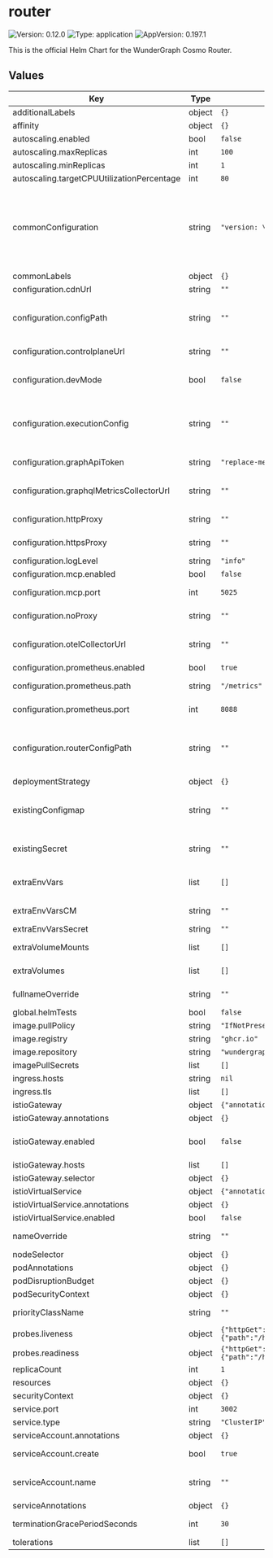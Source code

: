 # router

![Version: 0.12.0](https://img.shields.io/badge/Version-0.12.0-informational?style=flat-square) ![Type: application](https://img.shields.io/badge/Type-application-informational?style=flat-square) ![AppVersion: 0.197.1](https://img.shields.io/badge/AppVersion-0.197.1-informational?style=flat-square)

This is the official Helm Chart for the WunderGraph Cosmo Router.

## Values

| Key | Type | Default | Description |
|-----|------|---------|-------------|
| additionalLabels | object | `{}` | Add labels to deployment metadata.labels |
| affinity | object | `{}` |  |
| autoscaling.enabled | bool | `false` |  |
| autoscaling.maxReplicas | int | `100` |  |
| autoscaling.minReplicas | int | `1` |  |
| autoscaling.targetCPUUtilizationPercentage | int | `80` |  |
| commonConfiguration | string | `"version: \"1\"\nlog_level: \"info\""` | You can use this to provide the router configuration via yaml. Values here have precedence over the configurations section. For a full list of available configuration options, see https://cosmo-docs.wundergraph.com/router/configuration This value is processed with the helm `tpl` function allowing referencing of variables and inclusion of templates |
| commonLabels | object | `{}` | Add labels to all deployed resources |
| configuration.cdnUrl | string | `""` |  |
| configuration.configPath | string | `""` | The path to the router config file. This does not refer to the execution config. See: https://cosmo-docs.wundergraph.com/router/configuration#config-file |
| configuration.controlplaneUrl | string | `""` | The URL of the Cosmo Controlplane. Should be internal to the cluster. Default to cloud if not set. |
| configuration.devMode | bool | `false` | Set to true to enable the development mode. This allows for Advanced Request Tracing (ART) in the GraphQL Playground |
| configuration.executionConfig | string | `""` | The execution config file to statically configure the router. If set, polling of the config is disabled. If your config exceeds 1MB (Kubernetes limit), you have to mount it as a file and set the path in routerConfigPath instead |
| configuration.graphApiToken | string | `"replace-me"` | The router token is used to authenticate the router against the controlplane (required) |
| configuration.graphqlMetricsCollectorUrl | string | `""` | The URL of the Cosmo GraphQL Metrics Collector. Should be internal to the cluster. Default to cloud if not set. |
| configuration.httpProxy | string | `""` | The URL of the HTTP proxy server. Default is an empty string. |
| configuration.httpsProxy | string | `""` | The URL of the HTTPS proxy server. Default is an empty string. |
| configuration.logLevel | string | `"info"` | The log level of the router. Default to info if not set. |
| configuration.mcp.enabled | bool | `false` | Enables MCP server support. Default is false. |
| configuration.mcp.port | int | `5025` | The port where the MCP server is exposed. Default is port 5025. |
| configuration.noProxy | string | `""` | NO_PROXY is a comma-separated list of hosts or domains for which the proxy should not be used. |
| configuration.otelCollectorUrl | string | `""` | The URL of the Cosmo GraphQL OTEL Collector. Should be internal to the cluster. Default to cloud if not set. |
| configuration.prometheus.enabled | bool | `true` | Enables prometheus metrics support. Default is true. |
| configuration.prometheus.path | string | `"/metrics"` | The HTTP path where metrics are exposed. Default is "/metrics". |
| configuration.prometheus.port | int | `8088` | The port where metrics are exposed. Default is port 8088. |
| configuration.routerConfigPath | string | `""` | The path to the router execution config file. Before, you have to mount the file as a volume and set the path here. A possible to solution could be to use an init container to download the file from a CDN. If set, polling of the config is disabled. |
| deploymentStrategy | object | `{}` |  |
| existingConfigmap | string | `""` | The name of the configmap to use for the router configuration. The key "config.yaml" is required in the configmap. If this is set, the commonConfiguration section is ignored. |
| existingSecret | string | `""` | Existing secret in the same namespace containing the graphApiToken. The secret key has to match with current secret. |
| extraEnvVars | list | `[]` | Allows to set additional environment / runtime variables on the container. Useful for global application non-specific settings. |
| extraEnvVarsCM | string | `""` | Name of existing ConfigMap containing extra env vars |
| extraEnvVarsSecret | string | `""` | Name of existing Secret containing extra env vars |
| extraVolumeMounts | list | `[]` | Optionally specify extra list of additional volumeMounts for Router container's |
| extraVolumes | list | `[]` | Optionally specify extra list of additional volumes for Router pods |
| fullnameOverride | string | `""` | String to fully override common.names.fullname template |
| global.helmTests | bool | `false` |  |
| image.pullPolicy | string | `"IfNotPresent"` |  |
| image.registry | string | `"ghcr.io"` |  |
| image.repository | string | `"wundergraph/cosmo/router"` |  |
| imagePullSecrets | list | `[]` |  |
| ingress.hosts | string | `nil` |  |
| ingress.tls | list | `[]` |  |
| istioGateway | object | `{"annotations":{},"enabled":false,"hosts":[],"selector":{}}` | Requires Istio v1.5 or greater |
| istioGateway.annotations | object | `{}` | Annotations for the Gateway |
| istioGateway.enabled | bool | `false` | enable the istioGateway - often used in conjunction with istioVirtualService to expose services via an istio gateway deployment |
| istioGateway.hosts | list | `[]` | List of hosts that the gateway can serve |
| istioGateway.selector | object | `{}` | Selectors for the Gateway deployment |
| istioVirtualService | object | `{"annotations":{},"enabled":false}` | Requires Istio v1.5 or greater |
| istioVirtualService.annotations | object | `{}` | Annotations for the VirtualService |
| istioVirtualService.enabled | bool | `false` | enable an Istio VirtualService |
| nameOverride | string | `""` | String to partially override common.names.fullname template (will maintain the release name) |
| nodeSelector | object | `{}` |  |
| podAnnotations | object | `{}` |  |
| podDisruptionBudget | object | `{}` | Sets the [pod disruption budget](https://kubernetes.io/docs/tasks/run-application/configure-pdb/) for Deployment pods |
| podSecurityContext | object | `{}` |  |
| priorityClassName | string | `""` | Set to existing PriorityClass name to control pod preemption by the scheduler |
| probes.liveness | object | `{"httpGet":{"path":"/health/live","port":"http"},"initialDelaySeconds":10}` | Configure liveness probe |
| probes.readiness | object | `{"httpGet":{"path":"/health/ready","port":"http"},"initialDelaySeconds":5}` | Configure readiness probe |
| replicaCount | int | `1` |  |
| resources | object | `{}` |  |
| securityContext | object | `{}` |  |
| service.port | int | `3002` |  |
| service.type | string | `"ClusterIP"` |  |
| serviceAccount.annotations | object | `{}` | Annotations to add to the service account |
| serviceAccount.create | bool | `true` | Specifies whether a service account should be created |
| serviceAccount.name | string | `""` | The name of the service account to use. If not set and create is true, a name is generated using the fullname template |
| serviceAnnotations | object | `{}` |  |
| terminationGracePeriodSeconds | int | `30` | Sets the [termination grace period](https://kubernetes.io/docs/concepts/containers/container-lifecycle-hooks/#hook-handler-execution) for Deployment pods |
| tolerations | list | `[]` |  |


